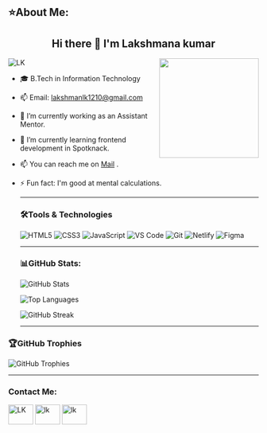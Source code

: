 <h2>⭐About Me:</h2>

<h2 align="center">Hi there 👋 I'm Lakshmana kumar</h2>
 <img src="https://i.pinimg.com/736x/03/1f/67/031f67bd6b6bb0487eff63e804f63515.jpg" align="right" width="200" color="ffffff">
 <p align="left"><img src="https://komarev.com/ghpvc/?username=Lakshmana-Kumar&label=profile%20views&color=8610ce&style=flat" alt="LK"/></p>
 
- 🎓 B.Tech in Information Technology
- 📫 Email: lakshmanlk1210@gmail.com
- 🔭 I’m currently working as an Assistant Mentor.
- 🌱 I’m currently learning frontend development in Spotknack.
- 📫 You can reach me on [Mail](lakshmanlk1210@gmail.com) .
- ⚡ Fun fact: I'm good at mental calculations.
  
  ---
  <h3 align="left">🛠️Tools & Technologies</h3>
  
  ![HTML5](https://img.shields.io/badge/HTML5-E34F26?style=for-the-badge&logo=html5&logoColor=white)
  ![CSS3](https://img.shields.io/badge/CSS3-1572B6?style=for-the-badge&logo=css3&logoColor=white)
  ![JavaScript](https://img.shields.io/badge/JavaScript-F7DF1E?style=for-the-badge&logo=javascript&logoColor=black)
  ![VS Code](https://img.shields.io/badge/VS%20Code-007ACC?style=for-the-badge&logo=visualstudiocode&logoColor=white)
  ![Git](https://img.shields.io/badge/Git-F05032?style=for-the-badge&logo=git&logoColor=white)
  ![Netlify](https://img.shields.io/badge/Netlify-00C7B7?style=for-the-badge&logo=netlify&logoColor=white)
  ![Figma](https://img.shields.io/badge/Figma-F24E1E?style=for-the-badge&logo=figma&logoColor=white)

  ---
  <h3 align="left">📊GitHub Stats:</h3>
  
  ![GitHub Stats](https://github-readme-stats.vercel.app/api?username=Lakshmana-Kumar&show_icons=true&theme=dark)
  
  ![Top Languages](https://github-readme-stats.vercel.app/api/top-langs/?username=Lakshmana-Kumar&layout=compact&theme=dark)
  
  ![GitHub Streak](https://github-readme-streak-stats.herokuapp.com/?user=Lakshmana-Kumar&theme=dark)

   ---
  
 <h3 align="left">🏆GitHub Trophies</h3>
	
![GitHub Trophies](https://github-profile-trophy.vercel.app/?username=Lakshmana-Kumar&theme=darkhub)

   ---
  <h3 align="left">Contact Me:</h3>
  <p align="left">
  <a href="https://linkedin.com/in/lakshmana-kumar-g1210" target="blank"><img align="center" src="https://raw.githubusercontent.com/rahuldkjain/github-profile-readme-generator/master/src/images/icons/Social/linked-in-alt.svg" alt="LK" height="40" width="50" /></a>
  <a href="https://instagram.com/l_a_k_s_h_m_a_n_l_k" target="blank"><img align="center" src="https://raw.githubusercontent.com/rahuldkjain/github-profile-readme-generator/master/src/images/icons/Social/instagram.svg" alt="lk" height="40" width="50" /></a>
   <a href="https://twitter.com/@12Lakshmana" target="blank"><img align="center" src="https://raw.githubusercontent.com/rahuldkjain/github-profile-readme-generator/master/src/images/icons/Social/twitter.svg" alt="lk" height="40" width="50" /></a>
  </p>

